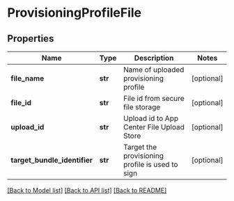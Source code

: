 # ProvisioningProfileFile

## Properties
Name | Type | Description | Notes
------------ | ------------- | ------------- | -------------
**file_name** | **str** | Name of uploaded provisioning profile | [optional] 
**file_id** | **str** | File id from secure file storage | [optional] 
**upload_id** | **str** | Upload id to App Center File Upload Store | [optional] 
**target_bundle_identifier** | **str** | Target the provisioning profile is used to sign | [optional] 

[[Back to Model list]](../README.md#documentation-for-models) [[Back to API list]](../README.md#documentation-for-api-endpoints) [[Back to README]](../README.md)

